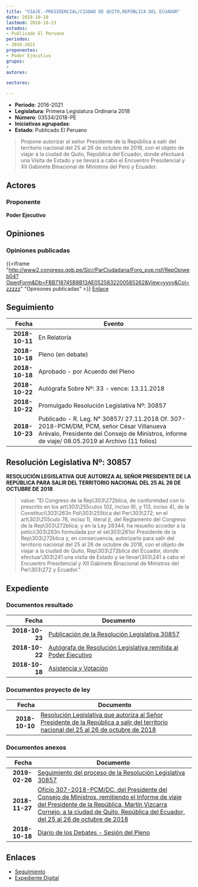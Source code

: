 ```yaml
---
title: "VIAJE.-PRESIDENCIAL/CIUDAD DE QUITO,REPÚBLICA DEL ECUADOR"
date: 2018-10-10
lastmod: 2018-10-23
estados:
- Publicado El Peruano
periodos:
- 2016-2021
proponentes:
- Poder Ejecutivo
grupos:
- 
autores:

sectores:

---
```

- **Periodo**: 2016-2021
- **Legislatura**: Primera Legislatura Ordinaria 2018
- **Número**: 03534/2018-PE
- **Iniciativas agrupadas**: 
- **Estado**: Publicado El Peruano

> Propone autorizar al señor Presidente de la República a salir del territorio nacional del 25 al 26 de octubre de 2018, con el objeto de viajar a la ciudad de Quito, República del Ecuador, donde efectuará una Visita de Estado y se llevará a cabo el Encuentro Presidencial y XII Gabinete Binacional de Ministros del Perú y Ecuador.


## Actores

### Proponente

**Poder Ejecutivo**

## Opiniones

### Opiniones publicadas

{{<iframe "http://www2.congreso.gob.pe/Sicr/ParCiudadana/Foro_pvp.nsf/RepOpiweb04?OpenForm&Db=FBB718745B8B13AE0525832200585262&View=yyyy&Col=zzzzz" "Opiniones publicadas" >}}
[Enlace](http://www2.congreso.gob.pe/Sicr/ParCiudadana/Foro_pvp.nsf/RepOpiweb04?OpenForm&Db=FBB718745B8B13AE0525832200585262&View=yyyy&Col=zzzzz)


## Seguimiento

| Fecha | Evento |
|------:|--------|
| **2018-10-11** | En Relatoría |
| **2018-10-18** | Pleno (en debate) |
| **2018-10-18** | Aprobado - por Acuerdo del Pleno |
| **2018-10-22** | Autógrafa Sobre Nº: 33 - vence: 13.11.2018 |
| **2018-10-22** | Promulgado Resolución Legislativa Nº: 30857 |
| **2018-10-23** | Publicado - R. Leg. N° 30857/ 27.11.2018 Of. 307-2018-PCM/DM, PCM, señor César Villanueva Arévalo, Presidente del Consejo de Ministros, informe de viaje/ 08.05.2019 al Archivo (11 folios) |

## Resolución Legislativa Nº: 30857

**RESOLUCIÓN LEGISLATIVA QUE AUTORIZA AL SEÑOR PRESIDENTE DE LA REPÚBLICA PARA SALIR DEL TERRITORIO NACIONAL DEL 25 AL 26 DE OCTUBRE DE 2018**

> value: "El Congreso de la Rep\303\272blica, de conformidad con lo prescrito en los art\303\255culos 102, inciso 9), y 113, inciso 4), de la Constituci\303\263n Pol\303\255tica del Per\303\272; en el art\303\255culo 76, inciso 1), literal j), del Reglamento del Congreso de la Rep\303\272blica; y en la Ley 28344, ha resuelto acceder a la petici\303\263n formulada por el se\303\261or Presidente de la Rep\303\272blica y, en consecuencia, autorizarlo para salir del territorio nacional del 25 al 26 de octubre de 2018, con el objeto de viajar a la ciudad de Quito, Rep\303\272blica del Ecuador, donde efectuar\303\241 una visita de Estado y se llevar\303\241 a cabo el Encuentro Presidencial y XII Gabinete Binacional de Ministros del Per\303\272 y Ecuador."


## Expediente

### Documentos resultado

| Fecha | Documento |
|------:|-----------|
| **2018-10-23** | [Publicación de la Resolución Legislativa 30857](http://www.leyes.congreso.gob.pe/Documentos/2016_2021/ADLP/Normas_Legales/30857-LEY.pdf) |
| **2018-10-22** | [Autógrafa de Resolución Legislativa remitida al Poder Ejecutivo](http://www.leyes.congreso.gob.pe/Documentos/2016_2021/ADLP/Texto_Aprobado/AU0353420181022.pdf) |
| **2018-10-18** | [Asistencia y Votación](http://www.leyes.congreso.gob.pe/Documentos/2016_2021/Asistencia_y_Votacion/Proyectos_de_Ley/AV0353420181018..pdf) |

### Documentos proyecto de ley

| Fecha | Documento |
|------:|-----------|
| **2018-10-10** | [Resolución Legislativa que autoriza al Señor Presidente de la República a salir del territorio nacional del 25 al 26 de octubre de 2018](http://www.leyes.congreso.gob.pe/Documentos/2016_2021/Proyectos_de_Ley_y_de_Resoluciones_Legislativas/PL0353420181010..pdf) |

### Documentos anexos

| Fecha | Documento |
|------:|-----------|
| **2019-02-26** | [Seguimiento del proceso de la Resolución Legislativa 30857](http://www.leyes.congreso.gob.pe/Documentos/2016_2021/Seguimiento_de_Proyectos_de_Ley/03534PL20190226.pdf) |
| **2018-11-27** | [Oficio 307-2018-PCM/DC, del Presidente del Consejo de Ministros, remitiendo el Informe de viaje del Presidente de la República, Martín Vizcarra Cornejo, a la ciudad de Quito, República del Ecuador, del 25 al 26 de octubre de 2018](http://www.leyes.congreso.gob.pe/Documentos/2016_2021/Oficios/Poder_Ejecutivo/OFICIO-307-2018-PCM-DM.pdf) |
| **2018-10-18** | [Diario de los Debates - Sesión del Pleno](http://www2.congreso.gob.pe/Sicr/DiarioDebates/Publicad.nsf/SesionesPleno/05256D6E0073DFE90525832B005B06E5/$FILE/PLO-2018-11.pdf) |

## Enlaces

- [Seguimiento](http://www2.congreso.gob.pe/Sicr/TraDocEstProc/CLProLey2016.nsf/f7fff46988ca05b1052578e100829cc7/e275f079862773f20525832200531320?OpenDocument)
- [Expediente Digital](http://www2.congreso.gob.pe/Sicr/TraDocEstProc/CLProLey2016.nsf/f7fff46988ca05b1052578e100829cc7/e275f079862773f20525832200531320?OpenDocument&Click=05257FB7005EB655.eb71d0cf91d8294e05256cdf006b5706/$Body/0.1C6C)

